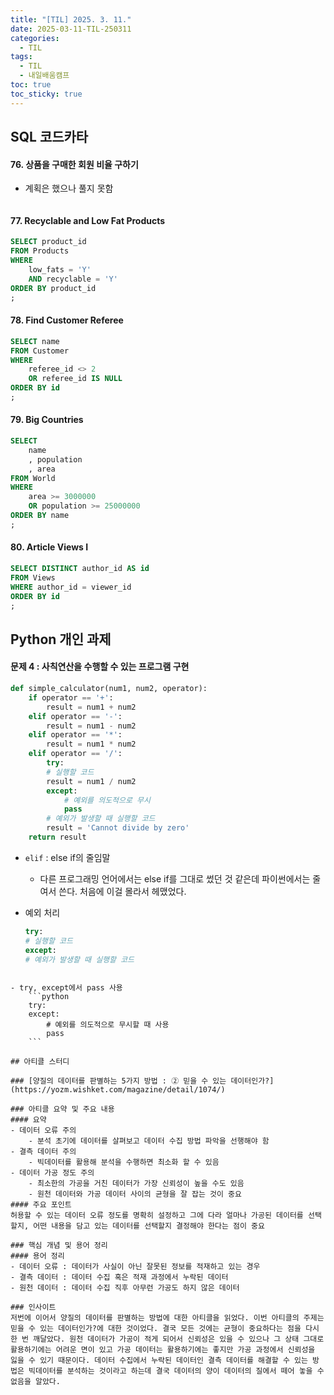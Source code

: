 ```yaml
---
title: "[TIL] 2025. 3. 11."
date: 2025-03-11-TIL-250311
categories:
  - TIL
tags:
  - TIL
  - 내일배움캠프
toc: true
toc_sticky: true
---
```

## SQL 코드카타
#### 76. 상품을 구매한 회원 비율 구하기
- 계획은 했으나 풀지 못함
```sql

```

#### 77. Recyclable and Low Fat Products
```sql
SELECT product_id
FROM Products
WHERE
    low_fats = 'Y'
    AND recyclable = 'Y'
ORDER BY product_id
;
```

#### 78. Find Customer Referee
```sql
SELECT name
FROM Customer
WHERE
    referee_id <> 2
    OR referee_id IS NULL
ORDER BY id
;
```

#### 79. Big Countries
```sql
SELECT
    name
    , population
    , area
FROM World
WHERE
    area >= 3000000
    OR population >= 25000000
ORDER BY name
;
```

#### 80. Article Views I
```sql
SELECT DISTINCT author_id AS id
FROM Views
WHERE author_id = viewer_id
ORDER BY id
;
```

## Python 개인 과제

#### 문제 4 : 사칙연산을 수행할 수 있는 프로그램 구현
```python
def simple_calculator(num1, num2, operator):
	if operator == '+':
		result = num1 + num2
	elif operator == '-':
		result = num1 - num2
	elif operator == '*':
		result = num1 * num2
	elif operator == '/':
		try:
		# 실행할 코드
		result = num1 / num2
		except:
			# 예외를 의도적으로 무시
			pass
		# 예외가 발생할 때 실행할 코드
		result = 'Cannot divide by zero'
	return result
```

- ```elif``` : else if의 줄임말
	- 다른 프로그래밍 언어에서는 else if를 그대로 썼던 것 같은데 파이썬에서는 줄여서 쓴다. 처음에 이걸 몰라서 헤맸었다.

- 예외 처리
	```python
	try:
	# 실행할 코드
	except:
	# 예외가 발생할 때 실행할 코드
```

- try, except에서 pass 사용
	```python
	try:
	except:
		# 예외를 의도적으로 무시할 때 사용
		pass
	```

## 아티클 스터디

### [양질의 데이터를 판별하는 5가지 방법 : ② 믿을 수 있는 데이터인가?](https://yozm.wishket.com/magazine/detail/1074/)

### 아티클 요약 및 주요 내용
#### 요약
- 데이터 오류 주의
	- 분석 초기에 데이터를 살펴보고 데이터 수집 방법 파악을 선행해야 함
- 결측 데이터 주의
	- 빅데이터를 활용해 분석을 수행하면 최소화 할 수 있음
- 데이터 가공 정도 주의
	- 최소한의 가공을 거친 데이터가 가장 신뢰성이 높을 수도 있음
	- 원천 데이터와 가공 데이터 사이의 균형을 잘 잡는 것이 중요
#### 주요 포인트 
허용할 수 있는 데이터 오류 정도를 명확히 설정하고 그에 다라 얼마나 가공된 데이터를 선택할지, 어떤 내용을 담고 있는 데이터를 선택할지 결정해야 한다는 점이 중요

### 핵심 개념 및 용어 정리
#### 용어 정리
- 데이터 오류 : 데이터가 사실이 아닌 잘못된 정보를 적재하고 있는 경우	
- 결측 데이터 : 데이터 수집 혹은 적재 과정에서 누락된 데이터
- 원천 데이터 : 데이터 수집 직후 아무런 가공도 하지 않은 데이터

### 인사이트
저번에 이어서 양질의 데이터를 판별하는 방법에 대한 아티클을 읽었다. 이번 아티클의 주제는 믿을 수 있는 데이터인가?에 대한 것이었다. 결국 모든 것에는 균형이 중요하다는 점을 다시 한 번 깨달았다. 원천 데이터가 가공이 적게 되어서 신뢰성은 있을 수 있으나 그 상태 그대로 활용하기에는 어려운 면이 있고 가공 데이터는 활용하기에는 좋지만 가공 과정에서 신뢰성을 잃을 수 있기 때문이다. 데이터 수집에서 누락된 데이터인 결측 데이터를 해결할 수 있는 방법은 빅데이터를 분석하는 것이라고 하는데 결국 데이터의 양이 데이터의 질에서 떼어 놓을 수 없음을 알았다.